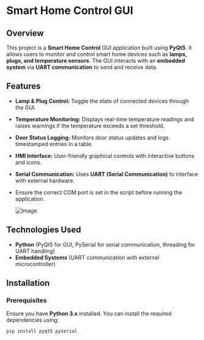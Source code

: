 # Smart Home Control GUI  

## Overview  
This project is a **Smart Home Control** GUI application built using **PyQt5**. It allows users to monitor and control smart home devices such as **lamps, plugs, and temperature sensors**. The GUI interacts with an **embedded system** via **UART communication** to send and receive data.  

## Features  
- **Lamp & Plug Control:** Toggle the state of connected devices through the GUI.  
- **Temperature Monitoring:** Displays real-time temperature readings and raises warnings if the temperature exceeds a set threshold.  
- **Door Status Logging:** Monitors door status updates and logs timestamped entries in a table.  
- **HMI Interface:** User-friendly graphical controls with interactive buttons and icons.  
- **Serial Communication:** Uses **UART (Serial Communication)** to interface with external hardware.
- Ensure the correct COM port is set in the script before running the application.

  ![Image](https://github.com/user-attachments/assets/dc1c0fba-7057-42e4-9084-dcde655167f2)

## Technologies Used  
- **Python** (PyQt5 for GUI, PySerial for serial communication, threading for UART handling)  
- **Embedded Systems** (UART communication with external microcontroller)  

## Installation  
### **Prerequisites**  
Ensure you have **Python 3.x** installed. You can install the required dependencies using:  

```bash
pip install pyqt5 pyserial
